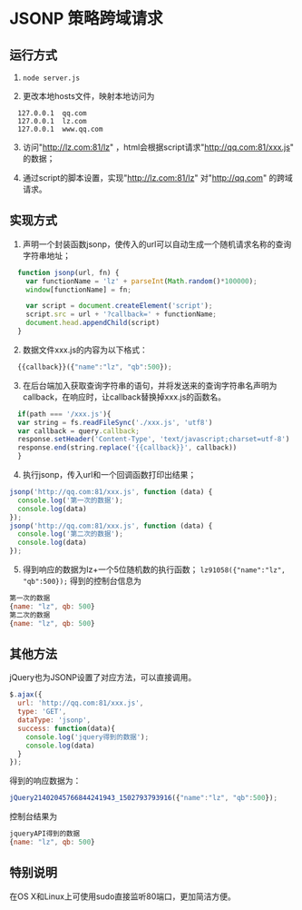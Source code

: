 # JSONP 策略跨域请求

## 运行方式

1. `node server.js`

2. 更改本地hosts文件，映射本地访问为
```
  127.0.0.1  qq.com
  127.0.0.1  lz.com
  127.0.0.1  www.qq.com
```

3. 访问"http://lz.com:81/lz" ，html会根据script请求"http://qq.com:81/xxx.js" 的数据；

4. 通过script的脚本设置，实现"http://lz.com:81/lz" 对"http://qq.com" 的跨域请求。

## 实现方式
1. 声明一个封装函数jsonp，使传入的url可以自动生成一个随机请求名称的查询字符串地址；
```javascript
  function jsonp(url, fn) {
    var functionName = 'lz' + parseInt(Math.random()*100000);
    window[functionName] = fn;

    var script = document.createElement('script');
    script.src = url + '?callback=' + functionName;
    document.head.appendChild(script)
  }
```
2. 数据文件xxx.js的内容为以下格式：
```javascript
  {{callback}}({"name":"lz", "qb":500});
```

3. 在后台端加入获取查询字符串的语句，并将发送来的查询字符串名声明为callback，在响应时，让callback替换掉xxx.js的函数名。
```javascript
  if(path === '/xxx.js'){
  var string = fs.readFileSync('./xxx.js', 'utf8')
  var callback = query.callback;
  response.setHeader('Content-Type', 'text/javascript;charset=utf-8')
  response.end(string.replace('{{callback}}', callback))
  }
```

4. 执行jsonp，传入url和一个回调函数打印出结果；
```javascript
jsonp('http://qq.com:81/xxx.js', function (data) {
  console.log('第一次的数据');
  console.log(data)
});
jsonp('http://qq.com:81/xxx.js', function (data) {
  console.log('第二次的数据');
  console.log(data)
});
```
5. 得到响应的数据为lz+一个5位随机数的执行函数；
  `lz91058({"name":"lz", "qb":500});`
    得到的控制台信息为
```javascript
第一次的数据
{name: "lz", qb: 500}
第二次的数据
{name: "lz", qb: 500}
```
## 其他方法
jQuery也为JSONP设置了对应方法，可以直接调用。
```javascript
$.ajax({
  url: 'http://qq.com:81/xxx.js',
  type: 'GET',
  dataType: 'jsonp',
  success: function(data){
    console.log('jquery得到的数据');
    console.log(data)
  }
});
```
得到的响应数据为：
```javascript
jQuery21402045766844241943_1502793793916({"name":"lz", "qb":500});
```
控制台结果为
```javascript
jqueryAPI得到的数据
{name: "lz", qb: 500}
```
## 特别说明
在OS X和Linux上可使用sudo直接监听80端口，更加简洁方便。

